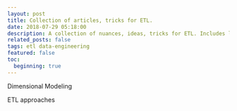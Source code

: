```yaml
---
layout: post
title: Collection of articles, tricks for ETL.
date: 2018-07-29 05:18:00
description: A collection of nuances, ideas, tricks for ETL. Includes links to blogs, articles and other docs.
related_posts: false
tags: etl data-engineering
featured: false
toc: 
  beginning: true
---
```


Dimensional Modeling

ETL approaches


